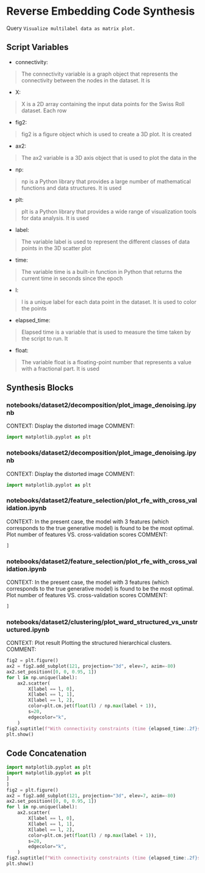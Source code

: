 # Reverse Embedding Code Synthesis
Query `Visualize multilabel data as matrix plot.`
## Script Variables
- connectivity:<br>
>The connectivity variable is a graph object that represents the connectivity between the nodes in the dataset. It is
- X:<br>
>X is a 2D array containing the input data points for the Swiss Roll dataset. Each row
- fig2:<br>
>fig2 is a figure object which is used to create a 3D plot. It is created
- ax2:<br>
>The ax2 variable is a 3D axis object that is used to plot the data in the
- np:<br>
>np is a Python library that provides a large number of mathematical functions and data structures. It is used
- plt:<br>
>plt is a Python library that provides a wide range of visualization tools for data analysis. It is used
- label:<br>
>The variable label is used to represent the different classes of data points in the 3D scatter plot
- time:<br>
>The variable time is a built-in function in Python that returns the current time in seconds since the epoch
- l:<br>
>l is a unique label for each data point in the dataset. It is used to color the points
- elapsed_time:<br>
>Elapsed time is a variable that is used to measure the time taken by the script to run. It
- float:<br>
>The variable float is a floating-point number that represents a value with a fractional part. It is used
## Synthesis Blocks
### notebooks/dataset2/decomposition/plot_image_denoising.ipynb
CONTEXT:  Display the distorted image   COMMENT:
```python
import matplotlib.pyplot as plt
```

### notebooks/dataset2/decomposition/plot_image_denoising.ipynb
CONTEXT:  Display the distorted image   COMMENT:
```python
import matplotlib.pyplot as plt
```

### notebooks/dataset2/feature_selection/plot_rfe_with_cross_validation.ipynb
CONTEXT: In the present case, the model with 3 features (which corresponds to the true generative model) is found to be the most optimal.   Plot
number of features VS. cross-validation scores   COMMENT:
```python
]
```

### notebooks/dataset2/feature_selection/plot_rfe_with_cross_validation.ipynb
CONTEXT: In the present case, the model with 3 features (which corresponds to the true generative model) is found to be the most optimal.   Plot
number of features VS. cross-validation scores   COMMENT:
```python
]
```

### notebooks/dataset2/clustering/plot_ward_structured_vs_unstructured.ipynb
CONTEXT:  Plot result  Plotting the structured hierarchical clusters.   COMMENT:
```python
fig2 = plt.figure()
ax2 = fig2.add_subplot(121, projection="3d", elev=7, azim=-80)
ax2.set_position([0, 0, 0.95, 1])
for l in np.unique(label):
    ax2.scatter(
        X[label == l, 0],
        X[label == l, 1],
        X[label == l, 2],
        color=plt.cm.jet(float(l) / np.max(label + 1)),
        s=20,
        edgecolor="k",
    )
fig2.suptitle(f"With connectivity constraints (time {elapsed_time:.2f}s)")
plt.show()
```

## Code Concatenation
```python
import matplotlib.pyplot as plt
import matplotlib.pyplot as plt
]
]
fig2 = plt.figure()
ax2 = fig2.add_subplot(121, projection="3d", elev=7, azim=-80)
ax2.set_position([0, 0, 0.95, 1])
for l in np.unique(label):
    ax2.scatter(
        X[label == l, 0],
        X[label == l, 1],
        X[label == l, 2],
        color=plt.cm.jet(float(l) / np.max(label + 1)),
        s=20,
        edgecolor="k",
    )
fig2.suptitle(f"With connectivity constraints (time {elapsed_time:.2f}s)")
plt.show()
```
